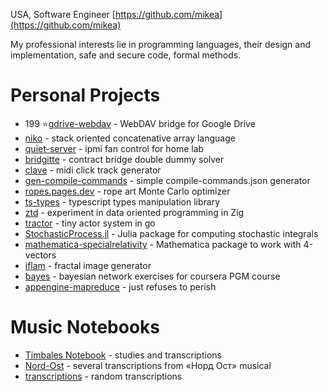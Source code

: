 USA, Software Engineer
[https://github.com/mikea](https://github.com/mikea)

My professional interests lie in programming languages, their design and implementation, safe and secure code, formal methods.
# Personal Projects

- 199 ⭐️[gdrive-webdav](https://github.com/mikea/gdrive-webdav) - WebDAV bridge for Google Drive
- [niko](https://github.com/mikea/niko) - stack oriented concatenative array language
- [quiet-server](https://github.com/mikea/quiet-server) - ipmi fan control for home lab
- [bridgitte](https://github.com/mikea/bridgitte) - contract bridge double dummy solver
- [clave](https://github.com/mikea/clave) - midi click track generator
- [gen-compile-commands](https://github.com/mikea/gen-compile-commands) - simple compile-commands.json generator
- [ropes.pages.dev](https://ropes.pages.dev) - rope art Monte Carlo optimizer
- [ts-types](https://github.com/mikea/ts-types) - typescript types manipulation library
- [ztd](https://github.com/mikea/ztd) - experiment in data oriented programming in Zig
- [tractor](https://github.com/mikea/tractor) - tiny actor system in go
- [StochasticProcess.jl](https://github.com/mikea/StochasticProcesses.jl) - Julia package for computing stochastic integrals
- [mathematica-specialrelativity](https://github.com/mikea/mathematica-specialrelativity) - Mathematica package to work with 4-vectors
- [iflam](https://github.com/mikea/iflam) - fractal image generator
- [bayes](https://github.com/mikea/bayes) - bayesian network exercises for coursera PGM course
- [appengine-mapreduce](https://github.com/mikea/appengine-mapreduce) - just refuses to perish

# Music Notebooks

- [Timbales Notebook](https://github.com/mikea/timbales) - studies and transcriptions
- [Nord-Ost](https://github.com/mikea/nord-ost) - several transcriptions from «Норд Ост» musical 
- [transcriptions](https://github.com/mikea/transcriptions) -  random transcriptions 

